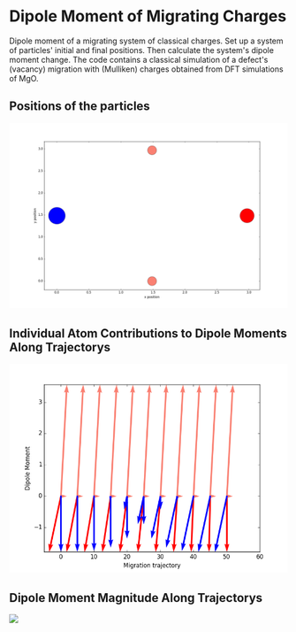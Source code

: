# Dipole Moment of Migrating Charges

Dipole moment of a migrating system of classical charges. Set up a system of particles' initial and final positions. Then calculate the system's dipole moment change. The code contains a classical simulation of a defect's (vacancy) migration with (Mulliken) charges obtained from DFT simulations of MgO.

## Positions of the particles
<img src="./particles.png" width=800 />


## Individual Atom Contributions to Dipole Moments Along Trajectorys
<img src="./dipole_migration.png" width=800 />


## Dipole Moment Magnitude Along Trajectorys
<img src="./dipole_magnitude.png" width=800 />
